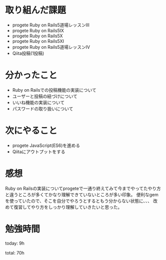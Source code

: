 # 取り組んだ課題
- progete Ruby on Rails5道場レッスンⅢ
- progete Ruby on Rails5Ⅸ
- progete Ruby on Rails5Ⅹ
- progete Ruby on Rails5Ⅺ
- progete Ruby on Rails5道場レッスンⅣ
- Qiita投稿(1投稿)

# 分かったこと
- Ruby on Railsでの投稿機能の実装について
- ユーザーと投稿の紐づけについて
- いいね機能の実装について
- パスワードの取り扱いについて

# 次にやること
- progete JavaScript(ES6)を進める
- Qiitaにアウトプットをする

# 感想
Ruby on Railsの実装についてprogeteで一通り終えてみて今までやってたやり方と違うところが多くてかなり理解できていないところが多い印象。
便利なgemを使っていたので、そこを自分でやろうとするともう分からない状態に、、、
改めて復習してやり方をしっかり理解していきたいと思った。

# 勉強時間
today: 9h

total: 70h
